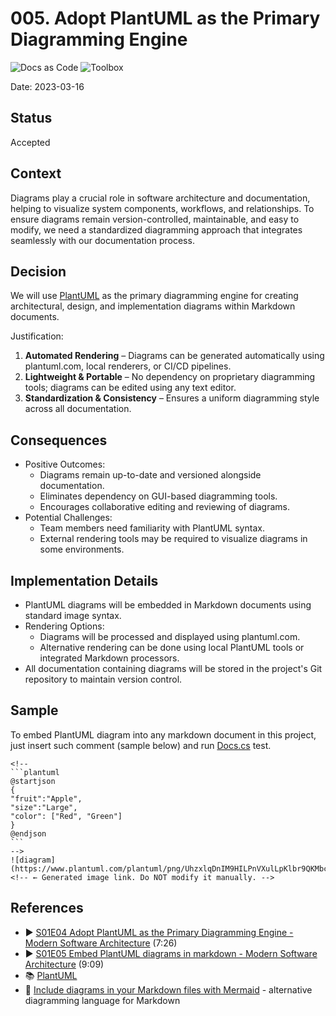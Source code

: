 # 005. Adopt PlantUML as the Primary Diagramming Engine
![Docs as Code](https://img.shields.io/badge/Docs_as_Code-blue)
![Toolbox](https://img.shields.io/badge/Toolbox-brown)

Date: 2023-03-16

## Status

Accepted

## Context

Diagrams play a crucial role in software architecture and documentation, helping to visualize system components, workflows, and relationships.
To ensure diagrams remain version-controlled, maintainable, and easy to modify, we need a standardized diagramming approach that integrates seamlessly with our documentation process.

## Decision

We will use [PlantUML](https://plantuml.com/) as the primary diagramming engine for creating architectural, design, and implementation diagrams within Markdown documents.

Justification:
1. **Automated Rendering** – Diagrams can be generated automatically using plantuml.com, local renderers, or CI/CD pipelines.
2. **Lightweight & Portable** – No dependency on proprietary diagramming tools; diagrams can be edited using any text editor.
3. **Standardization & Consistency** – Ensures a uniform diagramming style across all documentation.

## Consequences

* Positive Outcomes:
  * Diagrams remain up-to-date and versioned alongside documentation.
  * Eliminates dependency on GUI-based diagramming tools.
  * Encourages collaborative editing and reviewing of diagrams.
* Potential Challenges:
  * Team members need familiarity with PlantUML syntax.
  * External rendering tools may be required to visualize diagrams in some environments.

## Implementation Details

* PlantUML diagrams will be embedded in Markdown documents using standard image syntax.
* Rendering Options:
  * Diagrams will be processed and displayed using plantuml.com.
  * Alternative rendering can be done using local PlantUML tools or integrated Markdown processors.
* All documentation containing diagrams will be stored in the project's Git repository to maintain version control.

## Sample

To embed PlantUML diagram into any markdown document in this project,
just insert such comment (sample below) and run [Docs.cs](../../src/Docs.cs) test.

````
<!--
```plantuml
@startjson
{
"fruit":"Apple",
"size":"Large",
"color": ["Red", "Green"]
}
@endjson
```
-->
![diagram](https://www.plantuml.com/plantuml/png/UhzxlqDnIM9HILPnVXulLpKlbr9QKMbcYPALacD1GKwgaWvGf3YpAXKeu9DOb0uHICxFoIzIibA8LWfAJL7IKL1oBqfDpLEAvUMgvULoICrBWPW60000__y30000) <!-- ← Generated image link. Do NOT modify it manually. -->
````

## References

* ▶️ [S01E04 Adopt PlantUML as the Primary Diagramming Engine - Modern Software Architecture](https://youtu.be/x99410rf_nE) (7:26)
* ▶️ [S01E05 Embed PlantUML diagrams in markdown - Modern Software Architecture](https://youtu.be/i2aXJNo7owo) (9:09)
* 📚 [PlantUML](https://plantuml.com/)
* 📖 [Include diagrams in your Markdown files with Mermaid](https://github.blog/developer-skills/github/include-diagrams-markdown-files-mermaid/) - alternative diagramming language for Markdown